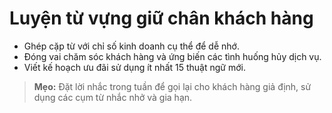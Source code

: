 # Luyện từ vựng giữ chân khách hàng

- Ghép cặp từ với chỉ số kinh doanh cụ thể để dễ nhớ.
- Đóng vai chăm sóc khách hàng và ứng biến các tình huống hủy dịch vụ.
- Viết kế hoạch ưu đãi sử dụng ít nhất 15 thuật ngữ mới.

> **Mẹo:** Đặt lời nhắc trong tuần để gọi lại cho khách hàng giả định, sử dụng các cụm từ nhắc nhở và gia hạn.
